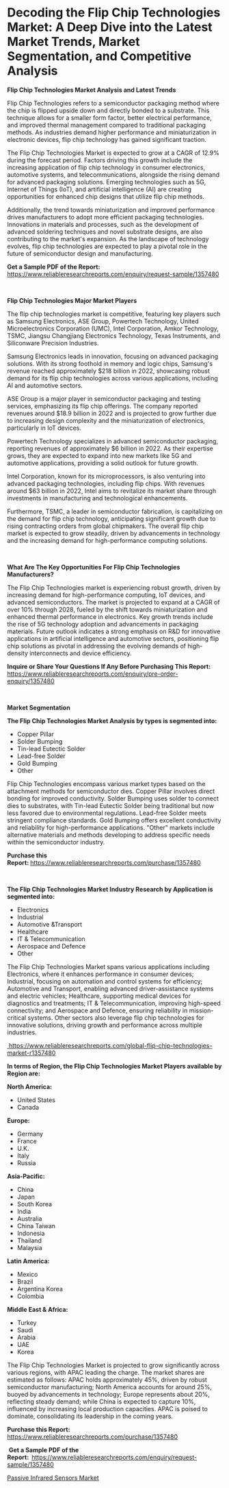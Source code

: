 <p><h1>Decoding the Flip Chip Technologies Market: A Deep Dive into the Latest Market Trends, Market Segmentation, and Competitive Analysis</h1></p><p><strong>Flip Chip Technologies Market Analysis and Latest Trends</strong></p>
<p><p>Flip Chip Technologies refers to a semiconductor packaging method where the chip is flipped upside down and directly bonded to a substrate. This technique allows for a smaller form factor, better electrical performance, and improved thermal management compared to traditional packaging methods. As industries demand higher performance and miniaturization in electronic devices, flip chip technology has gained significant traction.</p><p>The Flip Chip Technologies Market is expected to grow at a CAGR of 12.9% during the forecast period. Factors driving this growth include the increasing application of flip chip technology in consumer electronics, automotive systems, and telecommunications, alongside the rising demand for advanced packaging solutions. Emerging technologies such as 5G, Internet of Things (IoT), and artificial intelligence (AI) are creating opportunities for enhanced chip designs that utilize flip chip methods. </p><p>Additionally, the trend towards miniaturization and improved performance drives manufacturers to adopt more efficient packaging technologies. Innovations in materials and processes, such as the development of advanced soldering techniques and novel substrate designs, are also contributing to the market's expansion. As the landscape of technology evolves, flip chip technologies are expected to play a pivotal role in the future of semiconductor design and manufacturing.</p></p>
<p><strong>Get a Sample PDF of the Report:&nbsp;</strong> <a href="https://www.reliableresearchreports.com/enquiry/request-sample/1357480?utm_campaign=3131&utm_medium=2&utm_source=Github&utm_content=ia&utm_term=06042025&utm_id=flip-chip-technologies">https://www.reliableresearchreports.com/enquiry/request-sample/1357480</a></p>
<p>&nbsp;</p>
<p><strong>Flip Chip Technologies Major Market Players</strong></p>
<p><p>The flip chip technologies market is competitive, featuring key players such as Samsung Electronics, ASE Group, Powertech Technology, United Microelectronics Corporation (UMC), Intel Corporation, Amkor Technology, TSMC, Jiangsu Changjiang Electronics Technology, Texas Instruments, and Siliconware Precision Industries. </p><p>Samsung Electronics leads in innovation, focusing on advanced packaging solutions. With its strong foothold in memory and logic chips, Samsung's revenue reached approximately $218 billion in 2022, showcasing robust demand for its flip chip technologies across various applications, including AI and automotive sectors.</p><p>ASE Group is a major player in semiconductor packaging and testing services, emphasizing its flip chip offerings. The company reported revenues around $18.9 billion in 2022 and is projected to grow further due to increasing design complexity and the miniaturization of electronics, particularly in IoT devices.</p><p>Powertech Technology specializes in advanced semiconductor packaging, reporting revenues of approximately $6 billion in 2022. As their expertise grows, they are expected to expand into new markets like 5G and automotive applications, providing a solid outlook for future growth.</p><p>Intel Corporation, known for its microprocessors, is also venturing into advanced packaging technologies, including flip chips. With revenues around $63 billion in 2022, Intel aims to revitalize its market share through investments in manufacturing and technological enhancements.</p><p>Furthermore, TSMC, a leader in semiconductor fabrication, is capitalizing on the demand for flip chip technology, anticipating significant growth due to rising contracting orders from global chipmakers. The overall flip chip market is expected to grow steadily, driven by advancements in technology and the increasing demand for high-performance computing solutions.</p></p>
<p>&nbsp;</p>
<p><strong>What Are The Key Opportunities For Flip Chip Technologies Manufacturers?</strong></p>
<p><p>The Flip Chip Technologies market is experiencing robust growth, driven by increasing demand for high-performance computing, IoT devices, and advanced semiconductors. The market is projected to expand at a CAGR of over 10% through 2028, fueled by the shift towards miniaturization and enhanced thermal performance in electronics. Key growth trends include the rise of 5G technology adoption and advancements in packaging materials. Future outlook indicates a strong emphasis on R&D for innovative applications in artificial intelligence and automotive sectors, positioning flip chip solutions as pivotal in addressing the evolving demands of high-density interconnects and device efficiency.</p></p>
<p><strong>Inquire or Share Your Questions If Any Before Purchasing This Report:</strong> <a href="https://www.reliableresearchreports.com/enquiry/pre-order-enquiry/1357480?utm_campaign=3131&utm_medium=2&utm_source=Github&utm_content=ia&utm_term=06042025&utm_id=flip-chip-technologies">https://www.reliableresearchreports.com/enquiry/pre-order-enquiry/1357480</a></p>
<p>&nbsp;</p>
<p><strong>Market Segmentation</strong></p>
<p><strong>The Flip Chip Technologies Market Analysis by types is segmented into:</strong></p>
<p><ul><li>Copper Pillar</li><li>Solder Bumping</li><li>Tin-lead Eutectic Solder</li><li>Lead-free Solder</li><li>Gold Bumping</li><li>Other</li></ul></p>
<p><p>Flip Chip Technologies encompass various market types based on the attachment methods for semiconductor dies. Copper Pillar involves direct bonding for improved conductivity. Solder Bumping uses solder to connect dies to substrates, with Tin-lead Eutectic Solder being traditional but now less favored due to environmental regulations. Lead-free Solder meets stringent compliance standards. Gold Bumping offers excellent conductivity and reliability for high-performance applications. "Other" markets include alternative materials and methods developing to address specific needs within the semiconductor industry.</p></p>
<p><strong>Purchase this Report:&nbsp;</strong><a href="https://www.reliableresearchreports.com/purchase/1357480?utm_campaign=3131&utm_medium=2&utm_source=Github&utm_content=ia&utm_term=06042025&utm_id=flip-chip-technologies">https://www.reliableresearchreports.com/purchase/1357480</a></p>
<p>&nbsp;</p>
<p><strong>The Flip Chip Technologies Market Industry Research by Application is segmented into:</strong></p>
<p><ul><li>Electronics</li><li>Industrial</li><li>Automotive &Transport</li><li>Healthcare</li><li>IT & Telecommunication</li><li>Aerospace and Defence</li><li>Other</li></ul></p>
<p><p>The Flip Chip Technologies Market spans various applications including Electronics, where it enhances performance in consumer devices; Industrial, focusing on automation and control systems for efficiency; Automotive and Transport, enabling advanced driver-assistance systems and electric vehicles; Healthcare, supporting medical devices for diagnostics and treatments; IT & Telecommunication, improving high-speed connectivity; and Aerospace and Defence, ensuring reliability in mission-critical systems. Other sectors also leverage flip chip technologies for innovative solutions, driving growth and performance across multiple industries.</p></p>
<p><a href="https://www.reliableresearchreports.com/global-flip-chip-technologies-market-r1357480?utm_campaign=3131&utm_medium=2&utm_source=Github&utm_content=ia&utm_term=06042025&utm_id=flip-chip-technologies">&nbsp;https://www.reliableresearchreports.com/global-flip-chip-technologies-market-r1357480</a></p>
<p><strong>In terms of Region, the Flip Chip Technologies Market Players available by Region are:</strong></p>
<p>
    <p> <strong> North America: </strong>
        <ul>
            <li>United States</li>
            <li>Canada</li>
        </ul>
        </p> 
    <p> <strong> Europe: </strong>
        <ul>
            <li>Germany</li>
            <li>France</li>
            <li>U.K.</li>
            <li>Italy</li>
            <li>Russia</li>
        </ul>
        </p> 
    <p> <strong> Asia-Pacific: </strong>
        <ul>
            <li>China</li>
            <li>Japan</li>
            <li>South Korea</li>
            <li>India</li>
            <li>Australia</li>
            <li>China Taiwan</li>
            <li>Indonesia</li>
            <li>Thailand</li>
            <li>Malaysia</li>
        </ul>
        </p> 
    <p> <strong> Latin America: </strong>
        <ul>
            <li>Mexico</li>
            <li>Brazil</li>
            <li>Argentina Korea</li>
            <li>Colombia</li>
        </ul>
        </p> 
    <p> <strong> Middle East & Africa: </strong>
        <ul>
            <li>Turkey</li>
            <li>Saudi</li>
            <li>Arabia</li>
            <li>UAE</li>
            <li>Korea</li>
        </ul>
    </p>
    </p>
<p><p>The Flip Chip Technologies Market is projected to grow significantly across various regions, with APAC leading the charge. The market shares are estimated as follows: APAC holds approximately 45%, driven by robust semiconductor manufacturing; North America accounts for around 25%, buoyed by advancements in technology; Europe represents about 20%, reflecting steady demand; while China is expected to capture 10%, influenced by increasing local production capacities. APAC is poised to dominate, consolidating its leadership in the coming years.</p></p>
<p><strong>Purchase this Report: </strong><a href="https://www.reliableresearchreports.com/purchase/1357480?utm_campaign=3131&utm_medium=2&utm_source=Github&utm_content=ia&utm_term=06042025&utm_id=flip-chip-technologies">https://www.reliableresearchreports.com/purchase/1357480</a></p>
<p>&nbsp;<strong>Get a Sample PDF of the Report:&nbsp;&nbsp;</strong><a href="https://www.reliableresearchreports.com/enquiry/request-sample/1357480?utm_campaign=3131&utm_medium=2&utm_source=Github&utm_content=ia&utm_term=06042025&utm_id=flip-chip-technologies">https://www.reliableresearchreports.com/enquiry/request-sample/1357480</a></p>
<p><strong></strong></p>
<p><p><a href="https://github.com/kaloyhboosh/Market-Research-Report-List-1/blob/main/passive-infrared-sensors-market.md?utm_campaign=3131&utm_medium=2&utm_source=Github&utm_content=ia&utm_term=06042025&utm_id=flip-chip-technologies">Passive Infrared Sensors Market</a></p></p>
